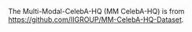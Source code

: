The Multi-Modal-CelebA-HQ (MM CelebA-HQ) is from <https://github.com/IIGROUP/MM-CelebA-HQ-Dataset>.
